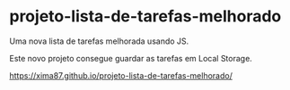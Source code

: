 # projeto-lista-de-tarefas-melhorado

Uma nova lista de tarefas melhorada usando JS.

Este novo projeto consegue guardar as tarefas em Local Storage.

https://xima87.github.io/projeto-lista-de-tarefas-melhorado/
